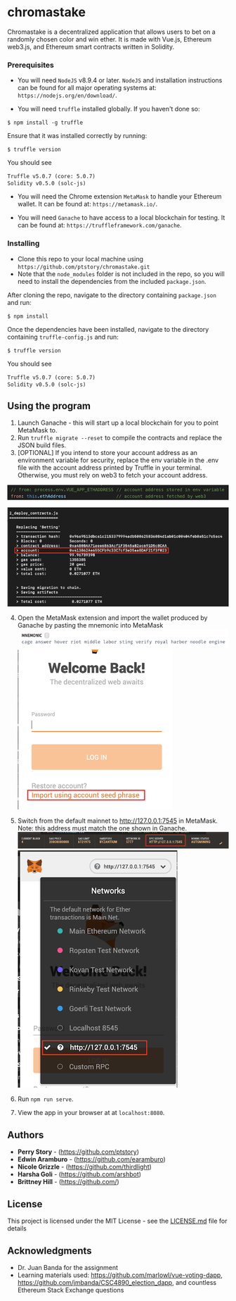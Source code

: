 # chromastake

Chromastake is a decentralized application that allows users to bet on a randomly chosen color and win ether. It is made with Vue.js, Ethereum web3.js, and Ethereum smart contracts written in Solidity.

### Prerequisites

- You will need `NodeJS` v8.9.4 or later. `NodeJS` and installation instructions can be found for all major operating systems at: `https://nodejs.org/en/download/`.

- You will need `truffle` installed globally. If you haven't done so: 

```shell
$ npm install -g truffle
```
Ensure that it was installed correctly by running:

```shell
$ truffle version
```

You should see 

```shell
Truffle v5.0.7 (core: 5.0.7)
Solidity v0.5.0 (solc-js)
```

- You will need the Chrome extension `MetaMask` to handle your Ethereum wallet. It can be found at: `https://metamask.io/`.

- You will need `Ganache` to have access to a local blockchain for testing. It can be found at: `https://truffleframework.com/ganache`.

### Installing

- Clone this repo to your local machine using `https://github.com/ptstory/chromastake.git`
- Note that the `node_modules` folder is not included in the repo, so you will need to install the dependencies from the included `package.json`.

After cloning the repo, navigate to the directory containing `package.json` and run:

```shell
$ npm install
```

Once the dependencies have been installed, navigate to the directory containing `truffle-config.js` and run:

```shell
$ truffle version
```

You should see 

```shell
Truffle v5.0.7 (core: 5.0.7)
Solidity v0.5.0 (solc-js)
```

## Using the program

1. Launch Ganache - this will start up a local blockchain for you to point MetaMask to.
2. Run `truffle migrate --reset` to compile the contracts and replace the JSON build files.
3. [OPTIONAL] If you intend to store your account address as an environment variable for security, replace the env variable in the .env file with the account address printed by Truffle in your terminal. Otherwise, you must rely on web3 to fetch your account address.

![Image of account address fetched by web3](images/web3_fetch.png?raw=true)

![Image of account address printed by Truffle](images/account_address.png?raw=true)

4. Open the MetaMask extension and import the wallet produced by Ganache by pasting the mnemonic into MetaMask
![Image of mnemonic in Ganche](images/ganache_mnemonic.png?raw=true)
![Image of mnemonic imported into MetaMask](images/import_mnemonic.png?raw=true)

5. Switch from the default mainnet to http://127.0.0.1:7545 in MetaMask. Note: this address must match the one shown in Ganache.
![Image of network in Ganache](images/ganache_network.png?raw=true)
![Image of network in MetaMask](images/metamask_network.png?raw=true)

6. Run `npm run serve`.
7. View the app in your browser at at `localhost:8080`.

## Authors

* **Perry Story** - (https://github.com/ptstory)
* **Edwin Aramburo** - (https://github.com/earamburo)
* **Nicole Grizzle** - (https://github.com/thirdlight)
* **Harsha Goli** - (https://github.com/arshbot)
* **Brittney Hill** - (https://github.com/)

## License

This project is licensed under the MIT License - see the [LICENSE.md](LICENSE.md) file for details

## Acknowledgments

* Dr. Juan Banda for the assignment
* Learning materials used: https://github.com/marlowl/vue-voting-dapp, https://github.com/jmbanda/CSC4890_election_dapp, and countless Ethereum Stack Exchange questions